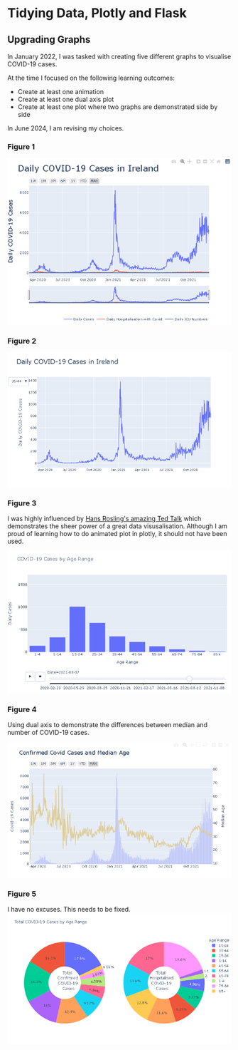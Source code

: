 # Tidying Data, Plotly and Flask

## Upgrading Graphs
In January 2022, I was tasked with creating five different graphs to visualise COVID-19 cases. 

At the time I focused on the following learning outcomes:
- Create at least one animation
- Create at least one dual axis plot
- Create at least one plot where two graphs are demonstrated side by side

In June 2024, I am revising my choices.

### Figure 1
<a href='https://github.com/kjonina/Presenting-Covid19-using-Flask/blob/main/screenshot/figure1.PNG'>
<img src='screenshot/figure1.png'/></a>

### Figure 2
<a href='https://github.com/kjonina/Presenting-Covid19-using-Flask/blob/main/screenshot/figure2.PNG'>
<img src='screenshot/figure2.png'/></a>

### Figure 3
I was highly influenced by [Hans Rosling's amazing Ted Talk](https://www.youtube.com/watch?v=hVimVzgtD6w&ab_channel=TED) which demonstrates the sheer power of a great data visusalisation. Although I am proud of learning how to do animated plot in plotly, it should not have been used. 

<a href='https://github.com/kjonina/Presenting-Covid19-using-Flask/blob/main/screenshot/figure3.PNG'>
<img src='screenshot/figure3.png'/></a>

### Figure 4
Using dual axis to demonstrate the differences between median and number of COVID-19 cases. 

<a href='https://github.com/kjonina/Presenting-Covid19-using-Flask/blob/main/screenshot/figure4.PNG'>
<img src='screenshot/figure4.png'/></a>

### Figure 5
I have no excuses. This needs to be fixed.
<a href='https://github.com/kjonina/Presenting-Covid19-using-Flask/blob/main/screenshot/figure5.PNG'>
<img src='screenshot/figure5.png'/></a>

